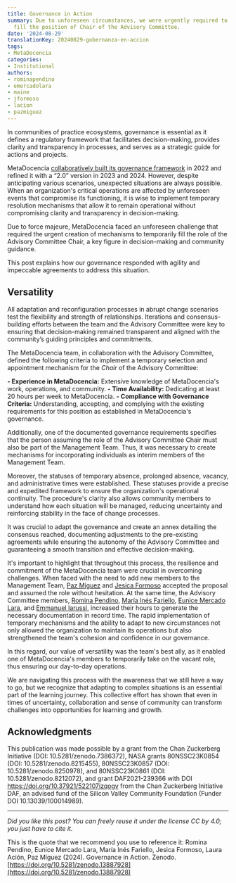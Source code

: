 ```yaml
---
title: Governance in Action
summary: Due to unforeseen circumstances, we were urgently required to temporarily
  fill the position of Chair of the Advisory Committee.
date: '2024-08-29'
translationKey: 20240829-gobernanza-en-accion
tags:
- MetaDocencia
categories:
- Institutional
authors:
- rominapendino
- emercadolara
- maine
- jformoso
- lacion
- pazmiguez
---
```


In communities of practice ecosystems, governance is essential as it defines a regulatory framework that facilitates decision-making, provides clarity and transparency in processes, and serves as a strategic guide for actions and projects. 

MetaDocencia [collaboratively built its governance framework](https://www.metadocencia.org/en/institucional/) in 2022 and refined it with a “2.0” version in 2023 and 2024. However, despite anticipating various scenarios, unexpected situations are always possible. When an organization's critical operations are affected by unforeseen events that compromise its functioning, it is wise to implement temporary resolution mechanisms that allow it to remain operational without compromising clarity and transparency in decision-making.

Due to force majeure, MetaDocencia faced an unforeseen challenge that required the urgent creation of mechanisms to temporarily fill the role of the Advisory Committee Chair, a key figure in decision-making and community guidance.  

This post explains how our governance responded with agility and impeccable agreements to address this situation. 

## Versatility
All adaptation and reconfiguration processes in abrupt change scenarios test the flexibility and strength of relationships. Iterations and consensus-building efforts between the team and the Advisory Committee were key to ensuring that decision-making remained transparent and aligned with the community’s guiding principles and commitments.

The MetaDocencia team, in collaboration with the Advisory Committee, defined the following criteria to implement a temporary selection and appointment mechanism for the *Chair* of the Advisory Committee:

**- Experience in MetaDocencia:** Extensive knowledge of MetaDocencia's work, operations, and community.
**- Time Availability:** Dedicating at least 20 hours per week to MetaDocencia.
**- Compliance with Governance Criteria:** Understanding, accepting, and complying with the existing requirements for this position as established in MetaDocencia's governance.

Additionally, one of the documented governance requirements specifies that the person assuming the role of the Advisory Committee Chair must also be part of the Management Team. Thus, it was necessary to create mechanisms for incorporating individuals as interim members of the Management Team.

Moreover, the statuses of temporary absence, prolonged absence, vacancy, and administrative times were established. These statuses provide a precise and expedited framework to ensure the organization's operational continuity. The procedure's clarity also allows community members to understand how each situation will be managed, reducing uncertainty and reinforcing stability in the face of change processes.

It was crucial to adapt the governance and create an annex detailing the consensus reached, documenting adjustments to the pre-existing agreements while ensuring the autonomy of the Advisory Committee and guaranteeing a smooth transition and effective decision-making.


It's important to highlight that throughout this process, the resilience and commitment of the MetaDocencia team were crucial in overcoming challenges. When faced with the need to add new members to the Management Team, [Paz Míguez](https://www.metadocencia.org/en/authors/pazmiguez/) and [Jesica Formoso](https://www.metadocencia.org/en/authors/jformoso/) accepted the proposal and assumed the role without hesitation. At the same time, the Advisory Committee members, [Romina Pendino](https://www.metadocencia.org/en/authors/rominapendino/), [María Inés Fariello](https://www.metadocencia.org/en/authors/maine/), [Eunice Mercado Lara](https://www.metadocencia.org/en/authors/emercadolara/), and [Emmanuel Iarussi](https://www.metadocencia.org/en/authors/eiarussi/), increased their hours to generate the necessary documentation in record time. The rapid implementation of temporary mechanisms and the ability to adapt to new circumstances not only allowed the organization to maintain its operations but also strengthened the team's cohesion and confidence in our governance.

In this regard, our value of versatility was the team's best ally, as it enabled one of MetaDocencia's members to temporarily take on the vacant role, thus ensuring our day-to-day operations. 

We are navigating this process with the awareness that we still have a way to go, but we recognize that adapting to complex situations is an essential part of the learning journey. This collective effort has shown that even in times of uncertainty, collaboration and sense of community can transform challenges into opportunities for learning and growth.


## Acknowledgments
This publication was made possible by a grant from the Chan Zuckerberg Initiative (DOI: 10.5281/zenodo.7386372), NASA grants 80NSSC23K0854 (DOI: 10.5281/zenodo.8215455), 80NSSC23K0857 (DOI: 10.5281/zenodo.8250978), and 80NSSC23K0861 (DOI: 10.5281/zenodo.8212072), and grant DAF2021-239366 with DOI https://doi.org/10.37921/522107izqogv from the Chan Zuckerberg Initiative DAF, an advised fund of the Silicon Valley Community Foundation (Funder DOI 10.13039/100014989).

---

*Did you like this post? You can freely reuse it under the license CC by 4.0; you just have to cite it.* 

This is the quote that we recommend you use to reference it: 
Romina Pendino, Eunice Mercado Lara, María Inés Fariello, Jesica Formoso, Laura Ación, Paz Míguez (2024). Governance in Action. Zenodo. [https://doi.org/10.5281/zenodo.13887928](https://doi.org/10.5281/zenodo.13887928)
